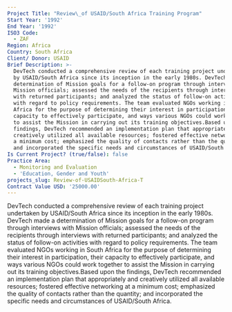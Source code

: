 ```yaml
---
Project Title: "Review\_of USAID/South Africa Training Program"
Start Year: '1992'
End Year: '1992'
ISO3 Code:
  - ZAF
Region: Africa
Country: South Africa
Client/ Donor: USAID
Brief Description: >-
  DevTech conducted a comprehensive review of each training project undertaken
  by USAID/South Africa since its inception in the early 1980s. DevTech made a
  determination of Mission goals for a follow-on program through interviews with
  Mission officials; assessed the needs of the recipients through interviews
  with returned participants; and analyzed the status of follow-on activities
  with regard to policy requirements. The team evaluated NGOs working in South
  Africa for the purpose of determining their interest in participation, their
  capacity to effectively participate, and ways various NGOs could work together
  to assist the Mission in carrying out its training objectives.Based upon the
  findings, DevTech recommended an implementation plan that appropriately and
  creatively utilized all available resources; fostered effective networking at
  a minimum cost; emphasized the quality of contacts rather than the quantity;
  and incorporated the specific needs and circumstances of USAID/South Africa.
Is Current Project? (true/false): false
Practice Area:
  - Monitoring and Evaluation
  - 'Education, Gender and Youth'
projects_slug: Review-of-USAIDSouth-Africa-T
Contract Value USD: '25000.00'
---
```

DevTech conducted a comprehensive review of each training project undertaken by USAID/South Africa since its inception in the early 1980s. DevTech made a determination of Mission goals for a follow-on program through interviews with Mission officials; assessed the needs of the recipients through interviews with returned participants; and analyzed the status of follow-on activities with regard to policy requirements. The team evaluated NGOs working in South Africa for the purpose of determining their interest in participation, their capacity to effectively participate, and ways various NGOs could work together to assist the Mission in carrying out its training objectives.Based upon the findings, DevTech recommended an implementation plan that appropriately and creatively utilized all available resources; fostered effective networking at a minimum cost; emphasized the quality of contacts rather than the quantity; and incorporated the specific needs and circumstances of USAID/South Africa.